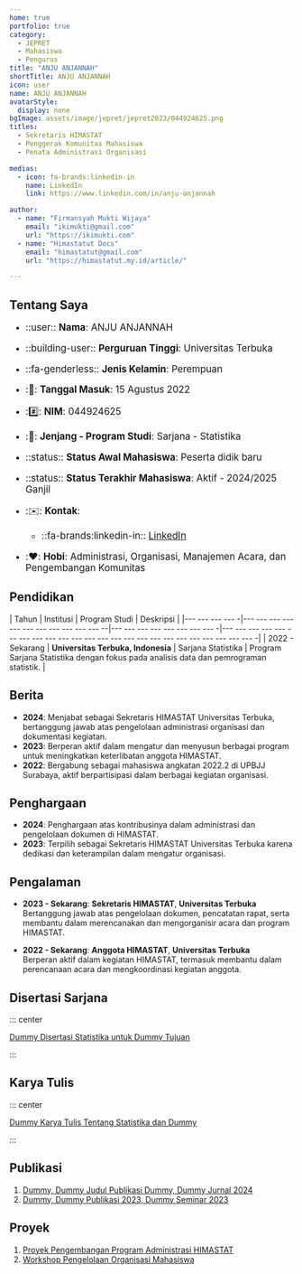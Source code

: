 ```yaml
--- 
home: true
portfolio: true
category:
  - JEPRET
  - Mahasiswa
  - Pengurus
title: "ANJU ANJANNAH"
shortTitle: ANJU ANJANNAH
icon: user
name: ANJU ANJANNAH
avatarStyle:
  display: none
bgImage: assets/image/jepret/jepret2023/044924625.png
titles:
  - Sekretaris HIMASTAT
  - Penggerak Komunitas Mahasiswa
  - Penata Administrasi Organisasi

medias:
  - icon: fa-brands:linkedin-in
    name: LinkedIn
    link: https://www.linkedin.com/in/anju-anjannah

author:
  - name: "Firmansyah Mukti Wijaya"
    email: "ikimukti@gmail.com"
    url: "https://ikimukti.com"
  - name: "Himastatut Docs"
    email: "himastatut@gmail.com"
    url: "https://himastatut.my.id/article/"

--- 
```


## Tentang Saya

<div style="font-size: 1.2em">

- ::user:: **Nama**: ANJU ANJANNAH
- ::building-user:: **Perguruan Tinggi**: Universitas Terbuka
- ::fa-genderless:: **Jenis Kelamin**: Perempuan
- ::calendar:: **Tanggal Masuk**: 15 Agustus 2022
- ::hash:: **NIM**: 044924625
- ::book:: **Jenjang - Program Studi**: Sarjana - Statistika
- ::status:: **Status Awal Mahasiswa**: Peserta didik baru
- ::status:: **Status Terakhir Mahasiswa**: Aktif - 2024/2025 Ganjil
- ::envelope:: **Kontak**:
  - ::fa-brands:linkedin-in:: [LinkedIn](https://www.linkedin.com/in/anju-anjannah)

- ::heart:: **Hobi**: Administrasi, Organisasi, Manajemen Acara, dan Pengembangan Komunitas

</div>

## Pendidikan

| Tahun       | Institusi                        | Program Studi           | Deskripsi                                                               |
|--- --- --- --- -|--- --- --- --- --- --- --- --- --- --- --- --|--- --- --- --- --- --- --- --- -|--- --- --- --- --- --- --- --- --- --- --- --- --- --- --- --- --- --- --- --- --- --- --- --- -|
| 2022 - Sekarang | **Universitas Terbuka, Indonesia** | Sarjana Statistika       | Program Sarjana Statistika dengan fokus pada analisis data dan pemrograman statistik. |

## Berita

- **2024**: Menjabat sebagai Sekretaris HIMASTAT Universitas Terbuka, bertanggung jawab atas pengelolaan administrasi organisasi dan dokumentasi kegiatan.
- **2023**: Berperan aktif dalam mengatur dan menyusun berbagai program untuk meningkatkan keterlibatan anggota HIMASTAT.
- **2022**: Bergabung sebagai mahasiswa angkatan 2022.2 di UPBJJ Surabaya, aktif berpartisipasi dalam berbagai kegiatan organisasi.

## Penghargaan

- **2024**: Penghargaan atas kontribusinya dalam administrasi dan pengelolaan dokumen di HIMASTAT.
- **2023**: Terpilih sebagai Sekretaris HIMASTAT Universitas Terbuka karena dedikasi dan keterampilan dalam mengatur organisasi.

## Pengalaman

- **2023 - Sekarang**: **Sekretaris HIMASTAT**, **Universitas Terbuka**  
  Bertanggung jawab atas pengelolaan dokumen, pencatatan rapat, serta membantu dalam merencanakan dan mengorganisir acara dan program HIMASTAT.

- **2022 - Sekarang**: **Anggota HIMASTAT**, **Universitas Terbuka**  
  Berperan aktif dalam kegiatan HIMASTAT, termasuk membantu dalam perencanaan acara dan mengkoordinasi kegiatan anggota.

## Disertasi Sarjana

::: center

[Dummy Disertasi Statistika untuk Dummy Tujuan](MHS044924625.md)

:::

## Karya Tulis

::: center

[Dummy Karya Tulis Tentang Statistika dan Dummy](MHS044924625.md)

:::

## Publikasi

1. [Dummy, Dummy Judul Publikasi Dummy, Dummy Jurnal 2024](https://dummy-jurnal.example.com)
2. [Dummy, Dummy Publikasi 2023, Dummy Seminar 2023](https://dummy-seminar.example.com)

## Proyek

1. [Proyek Pengembangan Program Administrasi HIMASTAT](https://dummy-proyek-hima.example.com)
2. [Workshop Pengelolaan Organisasi Mahasiswa](https://dummy-workshop-leadership.example.com)
